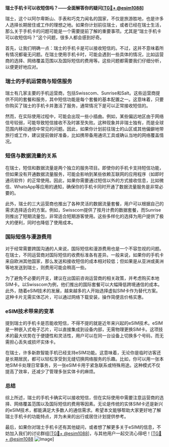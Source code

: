 **瑞士手机卡可以收短信吗？——全面解答你的疑问[[TG💪+ @esim1088](https://t.me/s/esim1088)]**

瑞士，这个以阿尔卑斯山、手表和巧克力闻名的国家，不仅是旅游胜地，也是许多人选择长期居住或工作的理想之地。如果你计划前往瑞士，或者已经在瑞士生活，那么关于手机卡的问题可能是一个需要提前了解的重要事项。尤其是“瑞士手机卡可以收短信吗？”这个问题，很多人都会感到好奇。

首先，让我们明确一点：瑞士的手机卡是可以接收短信的。不过，这并不意味着所有情况都毫无问题。在瑞士使用手机卡时，可能会遇到一些具体的情况，比如运营商的选择、网络覆盖范围以及国际短信的费用等。这些问题都需要我们仔细分析，以便更好地应对。

### 瑞士的手机运营商与短信服务

瑞士有几家主要的手机运营商，包括Swisscom、Sunrise和Salt。这些运营商提供不同的套餐和服务，其中短信功能是每个套餐的基本配置之一。这意味着，只要你购买了瑞士的手机卡并激活了服务，通常情况下是可以正常接收短信的。

然而，在实际使用过程中，可能会出现一些小插曲。例如，某些偏远地区由于网络信号较弱，可能导致短信接收不及时甚至失败。这种现象并非瑞士独有，而是全球范围内移动通信中常见的问题。因此，如果你计划前往瑞士的山区或其他偏僻地带旅行或工作，建议提前做好准备，比如携带备用通讯工具或确认当地的网络覆盖情况。

### 短信与数据流量的关系

在瑞士，短信和数据流量是两个独立的服务项目。即使你的手机卡支持短信功能，但如果没有开通数据流量服务，可能会影响到某些依赖互联网的应用程序（如即时通讯软件）的正常使用。因此，如果你需要通过短信以外的方式接收信息，比如微信、WhatsApp等应用的通知，确保你的手机卡同时开通了数据流量服务是非常必要的。

此外，瑞士的三大运营商也推出了各种灵活的数据流量套餐，用户可以根据自己的需求选择适合的方案。例如，Swisscom提供了按月计费的数据套餐，而Sunrise则推出了短期流量包，非常适合短期游客使用。这些多样化的选择为用户提供了极大的便利，同时也降低了使用成本。

### 国际短信与漫游费用

对于经常需要跨国沟通的人来说，国际短信和漫游费用也是一个不容忽视的问题。在瑞士，不同运营商对国际短信的收费标准各有差异。一般来说，如果你的手机卡来自欧洲其他国家，那么发送和接收短信的成本相对较低；但如果是从亚洲或美洲等地发送到瑞士，则费用可能会稍高一些。

为了避免不必要的开支，建议在出国前咨询运营商的相关政策，并考虑购买本地SIM卡。以Swisscom为例，他们推出的国际套餐可以大幅降低跨境通信的成本。此外，随着eSIM技术的发展，越来越多的人开始选择虚拟SIM卡作为替代方案。这种卡片无需实体芯片，可以通过网络下载安装，操作简便且价格实惠。

### eSIM技术带来的变革

提到瑞士的手机卡是否能收短信，不得不提的就是近年来兴起的eSIM技术。eSIM是一种嵌入式电子芯片，可以直接集成到设备内部，无需物理更换SIM卡。这项技术的最大优势在于便捷性和灵活性，用户可以在同一台设备上切换多个号码，而无需担心丢失或损坏实体卡。

在瑞士，许多新款智能手机已经支持eSIM功能。这意味着，无论你是临时访客还是长期居民，都可以轻松享受到无缝切换网络服务的乐趣。比如，你可以用一张本地SIM卡处理日常事务，另一张eSIM卡用于紧急联系或特殊用途。这种模式不仅提高了效率，还减少了管理多张实体卡的麻烦。

### 总结

综上所述，瑞士的手机卡确实可以接收短信，但在实际使用中需要注意运营商的选择、网络覆盖范围以及国际短信的费用等因素。无论是传统的实体SIM卡还是新兴的eSIM技术，都能满足大多数人的通信需求。希望本文能够帮助大家更好地了解瑞士手机卡的功能特点，并为未来的出行或居住计划提供参考。

最后，如果你对瑞士手机卡还有其他疑问，或者想了解更多关于eSIM的信息，不妨加入我们的讨论群组[[TG💪+ @esim1088](https://t.me/s/esim1088)]，与其他用户一起交流心得吧！[[TG💪+ @esim1088](https://t.me/s/esim1088) ![Image](https://i.postimg.cc/4NQfJmqS/Snipaste-2025-05-13-00-14-12.png)]